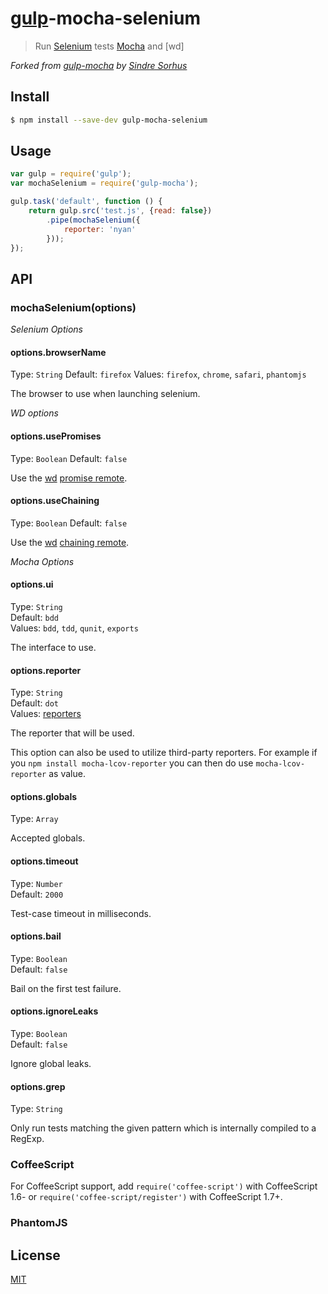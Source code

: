 # [gulp](http://gulpjs.com)-mocha-selenium

> Run [Selenium]() tests [Mocha](http://visionmedia.github.io/mocha/) and [wd]

*Forked from [gulp-mocha](https://github.com/sindresorhus/gulp-mocha) by [Sindre Sorhus](http://sindresorhus.com)*

## Install

```bash
$ npm install --save-dev gulp-mocha-selenium
```


## Usage

```js
var gulp = require('gulp');
var mochaSelenium = require('gulp-mocha');

gulp.task('default', function () {
	return gulp.src('test.js', {read: false})
		.pipe(mochaSelenium({
			reporter: 'nyan'
		}));
});
```


## API

### mochaSelenium(options)

*Selenium Options*

#### options.browserName

Type: `String`
Default: `firefox`
Values: `firefox`, `chrome`, `safari`, `phantomjs`

The browser to use when launching selenium.

*WD options*

#### options.usePromises

Type: `Boolean`
Default: `false`

Use the [wd]() [promise remote]().

#### options.useChaining

Type: `Boolean`
Default: `false`

Use the [wd]() [chaining remote]().

*Mocha Options*

#### options.ui

Type: `String`  
Default: `bdd`  
Values: `bdd`, `tdd`, `qunit`, `exports`

The interface to use.


#### options.reporter

Type: `String`  
Default: `dot`  
Values: [reporters](https://github.com/visionmedia/mocha/tree/master/lib/reporters)

The reporter that will be used.

This option can also be used to utilize third-party reporters. For example if you `npm install mocha-lcov-reporter` you can then do use `mocha-lcov-reporter` as value.


#### options.globals

Type: `Array`

Accepted globals.


#### options.timeout

Type: `Number`  
Default: `2000`

Test-case timeout in milliseconds.


#### options.bail

Type: `Boolean`  
Default: `false`

Bail on the first test failure.


#### options.ignoreLeaks

Type: `Boolean`  
Default: `false`

Ignore global leaks.


#### options.grep

Type: `String`

Only run tests matching the given pattern which is internally compiled to a RegExp.

### CoffeeScript

For CoffeeScript support, add `require('coffee-script')` with CoffeeScript 1.6- or `require('coffee-script/register')` with CoffeeScript 1.7+.

### PhantomJS

## License

[MIT](http://opensource.org/licenses/MIT)
